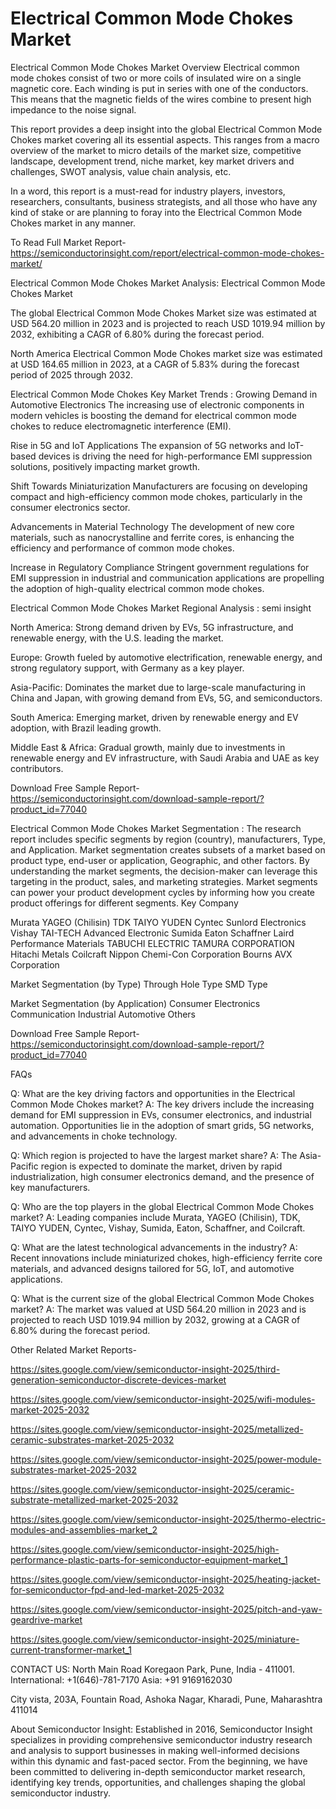 <h1>Electrical Common Mode Chokes Market</h1>
Electrical Common Mode Chokes Market Overview
Electrical common mode chokes consist of two or more coils of insulated wire on a single magnetic core. Each winding is put in series with one of the conductors. This means that the magnetic fields of the wires combine to present high impedance to the noise signal.

This report provides a deep insight into the global Electrical Common Mode Chokes market covering all its essential aspects. This ranges from a macro overview of the market to micro details of the market size, competitive landscape, development trend, niche market, key market drivers and challenges, SWOT analysis, value chain analysis, etc.

In a word, this report is a must-read for industry players, investors, researchers, consultants, business strategists, and all those who have any kind of stake or are planning to foray into the Electrical Common Mode Chokes market in any manner.

To Read Full Market Report-
https://semiconductorinsight.com/report/electrical-common-mode-chokes-market/

Electrical Common Mode Chokes Market Analysis:
Electrical Common Mode Chokes Market

The global Electrical Common Mode Chokes Market size was estimated at USD 564.20 million in 2023 and is projected to reach USD 1019.94 million by 2032, exhibiting a CAGR of 6.80% during the forecast period.

North America Electrical Common Mode Chokes market size was estimated at USD 164.65 million in 2023, at a CAGR of 5.83% during the forecast period of 2025 through 2032.

Electrical Common Mode Chokes Key Market Trends :
Growing Demand in Automotive Electronics
The increasing use of electronic components in modern vehicles is boosting the demand for electrical common mode chokes to reduce electromagnetic interference (EMI).

Rise in 5G and IoT Applications
The expansion of 5G networks and IoT-based devices is driving the need for high-performance EMI suppression solutions, positively impacting market growth.

Shift Towards Miniaturization
Manufacturers are focusing on developing compact and high-efficiency common mode chokes, particularly in the consumer electronics sector.

Advancements in Material Technology
The development of new core materials, such as nanocrystalline and ferrite cores, is enhancing the efficiency and performance of common mode chokes.

Increase in Regulatory Compliance
Stringent government regulations for EMI suppression in industrial and communication applications are propelling the adoption of high-quality electrical common mode chokes.

Electrical Common Mode Chokes Market Regional Analysis :
semi insight

North America:
Strong demand driven by EVs, 5G infrastructure, and renewable energy, with the U.S. leading the market.

Europe:
Growth fueled by automotive electrification, renewable energy, and strong regulatory support, with Germany as a key player.

Asia-Pacific:
Dominates the market due to large-scale manufacturing in China and Japan, with growing demand from EVs, 5G, and semiconductors.

South America:
Emerging market, driven by renewable energy and EV adoption, with Brazil leading growth.

Middle East & Africa:
Gradual growth, mainly due to investments in renewable energy and EV infrastructure, with Saudi Arabia and UAE as key contributors.

Download Free Sample Report-
https://semiconductorinsight.com/download-sample-report/?product_id=77040

Electrical Common Mode Chokes Market Segmentation :
The research report includes specific segments by region (country), manufacturers, Type, and Application. Market segmentation creates subsets of a market based on product type, end-user or application, Geographic, and other factors. By understanding the market segments, the decision-maker can leverage this targeting in the product, sales, and marketing strategies. Market segments can power your product development cycles by informing how you create product offerings for different segments.
Key Company

Murata
YAGEO (Chilisin)
TDK
TAIYO YUDEN
Cyntec
Sunlord Electronics
Vishay
TAI-TECH Advanced Electronic
Sumida
Eaton
Schaffner
Laird Performance Materials
TABUCHI ELECTRIC
TAMURA CORPORATION
Hitachi Metals
Coilcraft
Nippon Chemi-Con Corporation
Bourns
AVX Corporation

Market Segmentation (by Type)
Through Hole Type
SMD Type

Market Segmentation (by Application)
Consumer Electronics
Communication
Industrial
Automotive
Others

Download Free Sample Report-
https://semiconductorinsight.com/download-sample-report/?product_id=77040

FAQs


Q: What are the key driving factors and opportunities in the Electrical Common Mode Chokes market?
A: The key drivers include the increasing demand for EMI suppression in EVs, consumer electronics, and industrial automation. Opportunities lie in the adoption of smart grids, 5G networks, and advancements in choke technology.

Q: Which region is projected to have the largest market share?
A: The Asia-Pacific region is expected to dominate the market, driven by rapid industrialization, high consumer electronics demand, and the presence of key manufacturers.

Q: Who are the top players in the global Electrical Common Mode Chokes market?
A: Leading companies include Murata, YAGEO (Chilisin), TDK, TAIYO YUDEN, Cyntec, Vishay, Sumida, Eaton, Schaffner, and Coilcraft.

Q: What are the latest technological advancements in the industry?
A: Recent innovations include miniaturized chokes, high-efficiency ferrite core materials, and advanced designs tailored for 5G, IoT, and automotive applications.

Q: What is the current size of the global Electrical Common Mode Chokes market?
A: The market was valued at USD 564.20 million in 2023 and is projected to reach USD 1019.94 million by 2032, growing at a CAGR of 6.80% during the forecast period.

Other Related Market Reports-

https://sites.google.com/view/semiconductor-insight-2025/third-generation-semiconductor-discrete-devices-market

https://sites.google.com/view/semiconductor-insight-2025/wifi-modules-market-2025-2032

https://sites.google.com/view/semiconductor-insight-2025/metallized-ceramic-substrates-market-2025-2032

https://sites.google.com/view/semiconductor-insight-2025/power-module-substrates-market-2025-2032

https://sites.google.com/view/semiconductor-insight-2025/ceramic-substrate-metallized-market-2025-2032

https://sites.google.com/view/semiconductor-insight-2025/thermo-electric-modules-and-assemblies-market_2

https://sites.google.com/view/semiconductor-insight-2025/high-performance-plastic-parts-for-semiconductor-equipment-market_1

https://sites.google.com/view/semiconductor-insight-2025/heating-jacket-for-semiconductor-fpd-and-led-market-2025-2032

https://sites.google.com/view/semiconductor-insight-2025/pitch-and-yaw-geardrive-market

https://sites.google.com/view/semiconductor-insight-2025/miniature-current-transformer-market_1

CONTACT US:
North Main Road Koregaon Park, Pune, India - 411001.
International: +1(646)-781-7170
Asia: +91 9169162030

City vista, 203A, Fountain Road, Ashoka Nagar, Kharadi, Pune, Maharashtra 411014

About Semiconductor Insight:
Established in 2016, Semiconductor Insight specializes in providing comprehensive semiconductor industry research and analysis to support businesses in making well-informed decisions within this dynamic and fast-paced sector. From the beginning, we have been committed to delivering in-depth semiconductor market research, identifying key trends, opportunities, and challenges shaping the global semiconductor industry.
